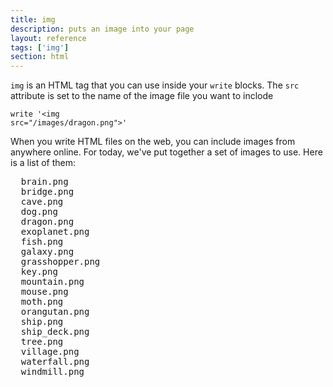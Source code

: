 ```yaml
---
title: img
description: puts an image into your page
layout: reference
tags: ['img']
section: html
---
```


<code>img</code> is an HTML tag that you can use inside your <code>write</code> blocks. 
The <code>src</code> attribute is set to the name of the image file you want to inclode

<code class="jumbo">write '&lt;img src="<span data-dfn="image file name">/images/dragon.png</span>"&gt;'</code>

When you write HTML files on the web, you can include images from anywhere online.
For today, we've put together a set of images to use. Here is a list of them:

<pre>
  brain.png
  bridge.png
  cave.png
  dog.png
  dragon.png
  exoplanet.png
  fish.png
  galaxy.png
  grasshopper.png
  key.png
  mountain.png
  mouse.png
  moth.png
  orangutan.png
  ship.png
  ship_deck.png
  tree.png
  village.png
  waterfall.png
  windmill.png
</pre>

